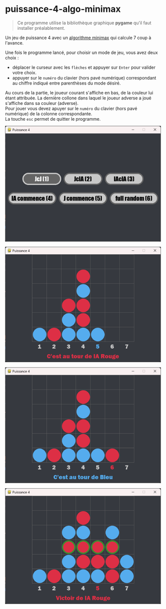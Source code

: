 # puissance-4-algo-minimax

> Ce programme utilise la bibliothèque graphique **pygame** qu'il faut installer préalablement.

Un jeu de puissance 4 avec un [algorithme minimax](https://fr.wikipedia.org/wiki/Algorithme_minimax) qui calcule 7 coup à l'avance.

Une fois le programme lancé, pour choisir un mode de jeu, vous avez deux choix :
- déplacer le curseur avec les `flèches` et appuyer sur `Enter` pour valider votre choix.
- appuyer sur le `numéro` du clavier (hors pavé numérique) correspondant au chiffre indiqué entre parenthèses du mode désiré.

Au cours de la partie, le joueur courant s'affiche en bas, de la couleur lui étant attribuée. La dernière collone dans laquel le joueur adverse a joué s'affiche dans sa couleur (adverse). <br>
Pour jouer vous devez apuyer sur le `numéro` du clavier (hors pavé numérique) de la colonne correspondante.  
La touche `esc` permet de quitter le programme.

![alt text](https://github.com/Hyrhoo/puissance-4-algo-minimax/blob/main/img/Capture%20d’écran%202023-02-08%20190048.png)

![alt text](https://github.com/Hyrhoo/puissance-4-algo-minimax/blob/main/img/Capture%20d’écran%202023-02-08%20190214.png)

![alt text](https://github.com/Hyrhoo/puissance-4-algo-minimax/blob/main/img/Capture%20d’écran%202023-02-08%20190229.png)

![alt text](https://github.com/Hyrhoo/puissance-4-algo-minimax/blob/main/img/Capture%20d’écran%202023-02-08%20190403.png)
